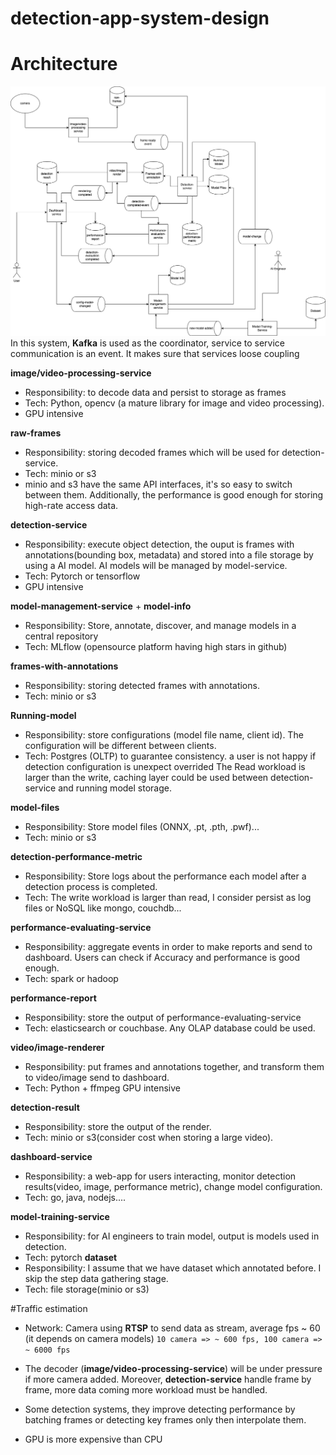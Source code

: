 # detection-app-system-design
# Architecture
![img.png](img.png)
In this system, **Kafka** is used as the coordinator, service to service communication is an event. It makes sure that services loose coupling

**image/video-processing-service**
- Responsibility: to decode data and persist to storage as frames
- Tech: Python, opencv (a mature library for image and video processing). 
- GPU intensive

**raw-frames**
- Responsibility: storing decoded frames which will be used for detection-service.
- Tech: minio or s3
- minio and s3 have the same API interfaces, it's so easy to switch between them. Additionally, the performance is good enough for storing high-rate access data.

**detection-service**
- Responsibility: execute object detection, the ouput is frames with annotations(bounding box, metadata) and stored into a file storage by using a AI model. AI models will be managed by model-service.
- Tech: Pytorch or tensorflow
- GPU intensive

**model-management-service** + **model-info**
- Responsibility: Store, annotate, discover, and manage models in a central repository
- Tech: MLflow (opensource platform having high stars in github)

**frames-with-annotations**
- Responsibility: storing detected frames with annotations.
- Tech: minio or s3

**Running-model**
- Responsibility: store configurations (model file name, client id). The configuration will be different between clients.
- Tech: Postgres (OLTP) to guarantee consistency. a user is not happy if detection configuration is unexpect overrided
The Read workload is larger than the write, caching layer could be used between detection-service and running model storage.

**model-files**
- Responsibility: Store model files (ONNX, .pt, .pth, .pwf)...
- Tech: minio or s3

**detection-performance-metric**
- Responsibility: Store logs about the performance each model after a detection process is completed.
- Tech: The write workload is larger than read, I consider persist as log files or NoSQL like mongo, couchdb...

**performance-evaluating-service**
- Responsibility: aggregate events in order to make reports and send to dashboard. Users can check if Accuracy and performance is good enough.
- Tech: spark or hadoop

**performance-report**
- Responsibility: store the output of performance-evaluating-service
- Tech: elasticsearch or couchbase. Any OLAP database could be used.

**video/image-renderer**
- Responsibility: put frames and annotations together, and transform them to video/image send to dashboard.
- Tech: Python + ffmpeg
GPU intensive

**detection-result**
- Responsibility: store the output of the render.
- Tech: minio or s3(consider cost when storing a large video).

**dashboard-service**
- Responsibility: a web-app for users interacting, monitor detection results(video, image, performance metric), change model configuration.
- Tech: go, java, nodejs....

**model-training-service**
- Responsibility: for AI engineers to train model, output is models used in detection.
- Tech: pytorch
**dataset**
- Responsibility: I assume that we have dataset which annotated before. I skip the step data gathering stage.
- Tech: file storage(minio or s3)

#Traffic estimation
- Network: Camera using **RTSP** to send data as stream, average fps ~ 60 (it depends on camera models)
```10 camera => ~ 600 fps, 100 camera => ~ 6000 fps```

- The decoder (**image/video-processing-service**) will be under pressure if more camera added. Moreover, **detection-service** handle frame by frame, more data coming more workload must be handled.

- Some detection systems, they improve detecting performance by batching frames or detecting key frames only then interpolate them.

- GPU is more expensive than CPU



